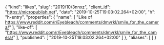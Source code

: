 {
  "kind": "likes",
  "slug": "2019/10/3nnxz",
  "client_id": "https://micropublish.net",
  "date": "2019-10-25T19:03:02.264+02:00",
  "h": "h-entry",
  "properties": {
    "name": [
      "Like of https://www.reddit.com/r/Eyebleach/comments/dmvrkl/smile_for_the_camera/"
    ],
    "like-of": [
      "https://www.reddit.com/r/Eyebleach/comments/dmvrkl/smile_for_the_camera/"
    ],
    "published": [
      "2019-10-25T19:03:02.264+02:00"
    ]
  },
  "aliases": [
  ]
}
